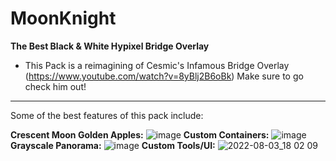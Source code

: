 # MoonKnight
**The Best Black & White Hypixel Bridge Overlay**
 - This Pack is a reimagining of Cesmic's Infamous Bridge Overlay (https://www.youtube.com/watch?v=8yBlj2B6oBk) Make sure to go check him out!
--------------------------------------------------------------------------------------------------------------------------------------------------------------------------
Some of the best features of this pack include:

**Crescent Moon Golden Apples:**
![image](https://user-images.githubusercontent.com/93109251/182726543-8cbd16f7-f655-431b-9e66-abf49f6584ee.png)
**Custom Containers:**
![image](https://user-images.githubusercontent.com/93109251/182726916-1224126e-85c9-482e-b051-bdaa8bf15350.png)
**Grayscale Panorama:** 
![image](https://user-images.githubusercontent.com/93109251/182727314-71ecf380-491a-407c-9929-2af4c1f8e488.png)
**Custom Tools/UI:**
![2022-08-03_18 02 09](https://user-images.githubusercontent.com/93109251/182727909-6ea6e7f5-1443-4118-aa82-d1e1ac021a2a.png)

